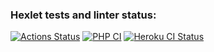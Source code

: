 ### Hexlet tests and linter status:
[![Actions Status](https://github.com/itaopro/php-project-lvl3/workflows/hexlet-check/badge.svg)](https://github.com/itaopro/php-project-lvl3/actions)
[![PHP CI](https://github.com/itaopro/php-project-lvl3/actions/workflows/workflow.yml/badge.svg)](https://github.com/itaopro/php-project-lvl3/actions/workflows/workflow.yml)
[![Heroku CI Status](https://{lvl3-php}.herokuapp.com/last.svg)](https://dashboard.heroku.com/pipelines/{15a00639-e622-408a-81e6-0176596ac405}/tests)
